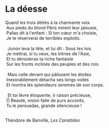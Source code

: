 # La déesse

Quand les trois déités à la charmante voix<br /> Aux pieds du blond Pâris mirent leur jalousie,<br /> Pallas dit à l'enfant : Si ton cœur m'a choisie,<br /> Je te réserverai de terribles exploits.<br /><br />  Junon leva la tête, et lui dit : Sous tes lois<br /> Je mettrai, si tu veux, les trônes de l'Asie,<br /> Et tu dérouleras ta riche fantaisie<br /> Sur les fronts inclinés des peuples et des rois.<br /><br />  Mais celle devant qui pâlissent les étoiles<br /> Inexorablement détacha ses longs voiles<br /> Et montra les splendeurs sereines de son corps.<br /><br />  Et toi lèvre éloquente, ô raison précieuse,<br /> Ô Beauté, vision faite de purs accords,<br /> Tu le persuadas, grande silencieuse !<br /><br />

Théodore de Banville, *Les Cariatides*